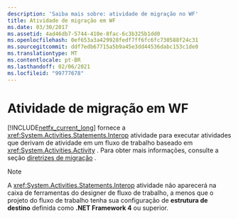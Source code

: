 ```yaml
---
description: 'Saiba mais sobre: atividade de migração no WF'
title: Atividade de migração em WF
ms.date: 03/30/2017
ms.assetid: 4ad46db7-5744-410e-8fac-6c3b325b1dd0
ms.openlocfilehash: 0ef653a3a429928fedf7ff6fc6fc730588f24c31
ms.sourcegitcommit: ddf7edb67715a5b9a45e3dd44536dabc153c1de0
ms.translationtype: MT
ms.contentlocale: pt-BR
ms.lasthandoff: 02/06/2021
ms.locfileid: "99777678"
---
```

# <a name="migration-activity-in-wf"></a>Atividade de migração em WF

[!INCLUDE[netfx_current_long](../../../includes/netfx-current-long-md.md)] fornece a <xref:System.Activities.Statements.Interop> atividade para executar atividades que derivam de atividade em um fluxo de trabalho baseado em <xref:System.Activities.Activity> . Para obter mais informações, consulte a seção [diretrizes de migração](migration-guidance.md) .  
  
> [!NOTE]
> A <xref:System.Activities.Statements.Interop> atividade não aparecerá na caixa de ferramentas do designer de fluxo de trabalho, a menos que o projeto do fluxo de trabalho tenha sua configuração de **estrutura de destino** definida como **.NET Framework 4** ou superior.
